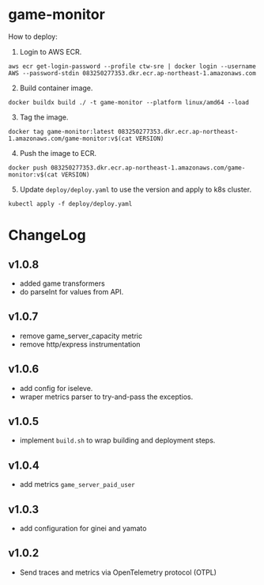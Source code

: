 # game-monitor
How to deploy:
1. Login to AWS ECR.
```
aws ecr get-login-password --profile ctw-sre | docker login --username AWS --password-stdin 083250277353.dkr.ecr.ap-northeast-1.amazonaws.com
```

2. Build container image.
```
docker buildx build ./ -t game-monitor --platform linux/amd64 --load
```

3. Tag the image.
```
docker tag game-monitor:latest 083250277353.dkr.ecr.ap-northeast-1.amazonaws.com/game-monitor:v$(cat VERSION)
```

4. Push the image to ECR.
```
docker push 083250277353.dkr.ecr.ap-northeast-1.amazonaws.com/game-monitor:v$(cat VERSION)
```

5. Update `deploy/deploy.yaml` to use the version and apply to k8s cluster.
```
kubectl apply -f deploy/deploy.yaml
```

# ChangeLog
## v1.0.8
- added game transformers
- do parseInt for values from API.
## v1.0.7
- remove game_server_capacity metric
- remove http/express instrumentation
## v1.0.6
- add config for iseleve.
- wraper metrics parser to try-and-pass the exceptios.
## v1.0.5
- implement `build.sh` to wrap building and deployment steps.
## v1.0.4
- add metrics `game_server_paid_user`
## v1.0.3
- add configuration for ginei and yamato
## v1.0.2
- Send traces and metrics via OpenTelemetry protocol (OTPL)
